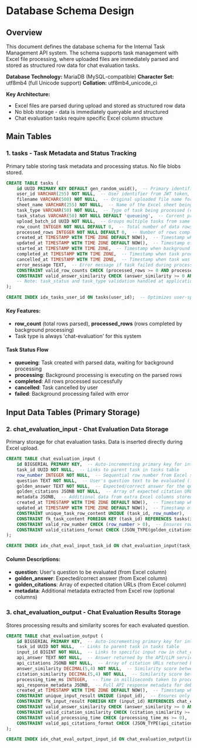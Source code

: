 # Database Schema Design

## Overview

This document defines the database schema for the Internal Task Management API system. The schema supports task management with Excel file processing, where uploaded files are immediately parsed and stored as structured row data for chat evaluation tasks.

**Database Technology:** MariaDB (MySQL-compatible)
**Character Set:** utf8mb4 (full Unicode support)
**Collation:** utf8mb4_unicode_ci

**Key Architecture:** 
- Excel files are parsed during upload and stored as structured row data
- No blob storage - data is immediately queryable and structured
- Chat evaluation tasks require specific Excel column structure

## Main Tables

### 1. tasks - Task Metadata and Status Tracking

Primary table storing task metadata and processing status. No file blobs stored.

```sql
CREATE TABLE tasks (
    id UUID PRIMARY KEY DEFAULT gen_random_uuid(),  -- Primary identifier for the task, auto-generated UUID
    user_id VARCHAR(255) NOT NULL,  -- User identifier from JWT token, links task to specific user
    filename VARCHAR(500) NOT NULL,  -- Original uploaded file name for user reference and audit trail
    sheet_name VARCHAR(255) NOT NULL,  -- Name of the Excel sheet being processed (from multi-sheet files)
    task_type VARCHAR(50) NOT NULL,  -- Type of task being processed (currently only 'chat-evaluation')
    task_status VARCHAR(50) NOT NULL DEFAULT 'queueing',  -- Current processing status of the task
    upload_batch_id UUID NOT NULL,  -- Groups multiple tasks from same Excel upload together
    row_count INTEGER NOT NULL DEFAULT 0,  -- Total number of data rows parsed from Excel sheet
    processed_rows INTEGER NOT NULL DEFAULT 0,  -- Number of rows completed by background processing
    created_at TIMESTAMP WITH TIME ZONE DEFAULT NOW(),  -- Timestamp when task record was created
    updated_at TIMESTAMP WITH TIME ZONE DEFAULT NOW(),  -- Timestamp of last task update (auto-updated on changes)
    started_at TIMESTAMP WITH TIME ZONE,  -- Timestamp when background processing started
    completed_at TIMESTAMP WITH TIME ZONE,  -- Timestamp when task processing completed successfully
    cancelled_at TIMESTAMP WITH TIME ZONE,  -- Timestamp when task was cancelled by user
    error_message TEXT,  -- Error message if task failed during processing
    CONSTRAINT valid_row_counts CHECK (processed_rows >= 0 AND processed_rows <= row_count),
    CONSTRAINT valid_answer_similarity CHECK (answer_similarity >= 0 AND answer_similarity <= 1),
    -- Note: task_status and task_type validation handled at application level for flexibility
);

CREATE INDEX idx_tasks_user_id ON tasks(user_id);  -- Optimizes user-specific task queries (GET /tasks by user)
```

#### Key Features:
- **row_count** (total rows parsed), **processed_rows** (rows completed by background processing)
- Task type is always 'chat-evaluation' for this system

#### Task Status Flow
- **queueing**: Task created with parsed data, waiting for background processing
- **processing**: Background processing is executing on the parsed rows
- **completed**: All rows processed successfully
- **cancelled**: Task cancelled by user
- **failed**: Background processing failed with error

## Input Data Tables (Primary Storage)

### 2. chat_evaluation_input - Chat Evaluation Data Storage
Primary storage for chat evaluation tasks. Data is inserted directly during Excel upload.

```sql
CREATE TABLE chat_evaluation_input (
    id BIGSERIAL PRIMARY KEY,  -- Auto-incrementing primary key for internal record identification
    task_id UUID NOT NULL,  -- Links to parent task in tasks table
    row_number INTEGER NOT NULL,  -- Sequential row number from Excel sheet (1, 2, 3, ...)
    question TEXT NOT NULL,  -- User's question text to be evaluated (from Excel 'question' column)
    golden_answer TEXT NOT NULL,  -- Expected/correct answer for the question (from Excel 'golden_answer' column)
    golden_citations JSONB NOT NULL,  -- Array of expected citation URLs in JSON format (from Excel 'golden_citations' column)
    metadata JSONB,  -- Additional data from extra Excel columns stored as JSON
    created_at TIMESTAMP WITH TIME ZONE DEFAULT NOW(),  -- Timestamp when input record was created during Excel parsing
    updated_at TIMESTAMP WITH TIME ZONE DEFAULT NOW(),  -- Timestamp of last update to this input record
    CONSTRAINT unique_task_row_content UNIQUE (task_id, row_number),  -- Ensures no duplicate row numbers within the same task
    CONSTRAINT fk_task_content FOREIGN KEY (task_id) REFERENCES tasks(id) ON DELETE CASCADE,  -- Maintains referential integrity with tasks table, cascades on delete
    CONSTRAINT valid_row_number CHECK (row_number > 0),  -- Ensures row numbers are positive (Excel rows start from 1)
    CONSTRAINT valid_citations_format CHECK (JSON_TYPE(golden_citations) = 'ARRAY')  -- Ensures golden_citations is stored as JSON array format
);

CREATE INDEX idx_chat_eval_input_task_id ON chat_evaluation_input(task_id);  -- Optimizes queries filtering by task_id (get all input for a task)
```

#### Column Descriptions:
- **question**: User's question to be evaluated (from Excel column)
- **golden_answer**: Expected/correct answer (from Excel column)
- **golden_citations**: Array of expected citation URLs (from Excel column)
- **metadata**: Additional metadata extracted from Excel row (optional columns)

### 3. chat_evaluation_output - Chat Evaluation Results Storage
Stores processing results and similarity scores for each evaluated question.

```sql
CREATE TABLE chat_evaluation_output (
    id BIGSERIAL PRIMARY KEY,  -- Auto-incrementing primary key for internal record identification
    task_id UUID NOT NULL,  -- Links to parent task in tasks table
    input_id BIGINT NOT NULL,  -- Links to specific input row in chat_evaluation_input table
    api_answer TEXT NOT NULL,  -- Answer returned by the API/LLM service for evaluation
    api_citations JSONB NOT NULL,  -- Array of citation URLs returned by the API/LLM service
    answer_similarity DECIMAL(5,4) NOT NULL,  -- Similarity score between api_answer and golden_answer (0.0 to 1.0)
    citation_similarity DECIMAL(5,4) NOT NULL,  -- Similarity score between api_citations and golden_citations (0.0 to 1.0)
    processing_time_ms INTEGER,  -- Time in milliseconds taken to process this specific row
    api_response_metadata JSONB,  -- Full API response metadata for debugging and analysis
    created_at TIMESTAMP WITH TIME ZONE DEFAULT NOW(),  -- Timestamp when evaluation result was created by background processor
    CONSTRAINT unique_input_result UNIQUE (input_id),  -- Ensures only one result per input row (1:1 relationship)
    CONSTRAINT fk_input_result FOREIGN KEY (input_id) REFERENCES chat_evaluation_input(id) ON DELETE CASCADE,  -- Maintains referential integrity with input table, cascades on delete
    CONSTRAINT valid_answer_similarity CHECK (answer_similarity >= 0 AND answer_similarity <= 1),  -- Ensures answer similarity is valid percentage (0-100% as 0.0-1.0)
    CONSTRAINT valid_citation_similarity CHECK (citation_similarity >= 0 AND citation_similarity <= 1),  -- Ensures citation similarity is valid percentage (0-100% as 0.0-1.0)
    CONSTRAINT valid_processing_time CHECK (processing_time_ms >= 0),  -- Ensures processing time is non-negative
    CONSTRAINT valid_api_citations_format CHECK (JSON_TYPE(api_citations) = 'ARRAY')  -- Ensures api_citations is stored as JSON array format
);

CREATE INDEX idx_chat_eval_output_input_id ON chat_evaluation_output(input_id);  -- Optimizes queries filtering by input_id (get result for specific input)
```